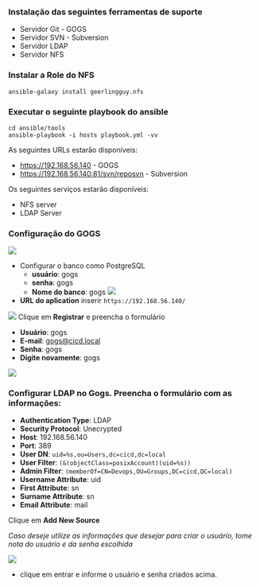 ### Instalação das seguintes ferramentas de suporte
- Servidor Git - GOGS
- Servidor SVN - Subversion
- Servidor LDAP
- Servidor NFS

### Instalar a Role do NFS
```
ansible-galaxy install geerlingguy.nfs
```

### Executar o seguinte playbook do ansible
```
cd ansible/tools
ansible-playbook -i hosts playbook.yml -vv
```

As seguintes URLs estarão disponíveis:
- https://192.168.56.140 - GOGS
- https://192.168.56.140:81/svn/reposvn - Subversion

Os seguintes serviços estarão disponíveis:
- NFS server
- LDAP Server

### Configuração do GOGS
![](../../images/fig38-gogs.png)
* Configurar o banco como PostgreSQL
  - **usuário**: gogs
  - **senha**: gogs
  - **Nome do banco**: gogs
![](../../images/fig39-gogs.png)
* **URL do aplication** inserir `https://192.168.56.140/`

![](../../images/fig40-gogs.png)
Clique em **Registrar** e preencha o formulário
  - **Usuário**: gogs
  - **E-mail**: gogs@cicd.local
  - **Senha**: gogs
  - **Digite novamente**: gogs

![](../../images/fig44-ldap-gogs.png)
### Configurar LDAP no Gogs. Preencha o formulário com as informações:
  - **Authentication Type**: LDAP
  - **Security Protocol**: Unecrypted
  - **Host**: 192.168.56.140
  - **Port**: 389
  - **User DN**: `uid=%s,ou=Users,dc=cicd,dc=local`
  - **User Filter**: `(&(objectClass=posixAccount)(uid=%s))`
  - **Admin Filter**: `(memberOf=CN=Devops,OU=Groups,DC=cicd,DC=local)`
  - **Username Attribute**: uid
  - **First Attribute**: sn
  - **Surname Attribute**: sn
  - **Email Attribute**: mail

Clique em **Add New Source**


*Caso deseje utilize as informações que desejar para criar o usuário, tome nota do usuário e da senha escolhida*

![](../../images/fig41-gogs.png)
* clique em entrar e informe o usuário e senha criados acima.
